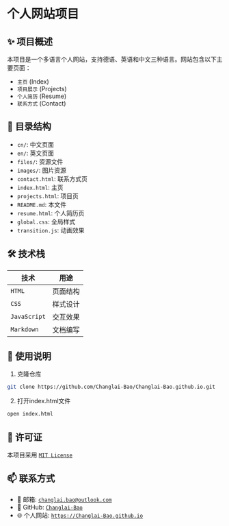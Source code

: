 # 个人网站项目

## ✨ 项目概述

本项目是一个多语言个人网站，支持德语、英语和中文三种语言。网站包含以下主要页面：

- `主页` (Index)
- `项目展示` (Projects)
- `个人简历` (Resume)
- `联系方式` (Contact)

## 📁 目录结构

- `cn/`: 中文页面
- `en/`: 英文页面
- `files/`: 资源文件
- `images/`: 图片资源
- `contact.html`: 联系方式页
- `index.html`: 主页
- `projects.html`: 项目页
- `README.md`: 本文件
- `resume.html`: 个人简历页
- `global.css`: 全局样式
- `transition.js`: 动画效果

## 🛠️ 技术栈

| 技术 | 用途 |
|------|------|
| `HTML` | 页面结构 |
| `CSS` | 样式设计 |
| `JavaScript` | 交互效果 |
| `Markdown` | 文档编写 |

## 🚀 使用说明

1. 克隆仓库

```bash
git clone https://github.com/Changlai-Bao/Changlai-Bao.github.io.git

```

2. 打开index.html文件

```bash
open index.html
```

## 📜 许可证

本项目采用 [`MIT License`](LICENSE)

## 📫 联系方式

- 📧 邮箱: [`changlai.bao@outlook.com`](mailto:changlai.bao@outlook.com)
- 🐙 GitHub: [`Changlai-Bao`](https://github.com/Changlai-Bao)
- 🌐 个人网站: [`https://Changlai-Bao.github.io`](https://Changlai-Bao.github.io)
